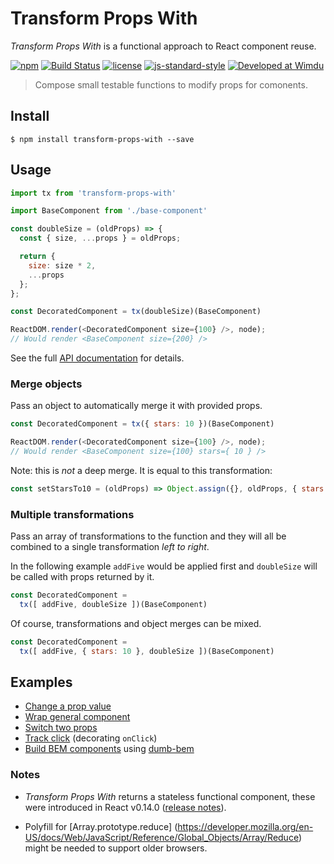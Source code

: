 # Transform Props With

*Transform Props With* is a functional approach to React component reuse.

[![npm](https://img.shields.io/npm/v/transform-props-with.svg?style=flat-square)](https://www.npmjs.com/package/transform-props-with)
[![Build Status](https://img.shields.io/badge/build-passed-brightgreen.svg?style=flat-square)](https://semaphoreci.com/robinpokorny/transform-props-with)
[![license](https://img.shields.io/npm/l/transform-props-with.svg?style=flat-square)](https://github.com/robinpokorny/transform-props-with/blob/master/LICENSE)
[![js-standard-style](https://img.shields.io/badge/code%20style-standard-lightgrey.svg?style=flat-square)](http://standardjs.com/)
[![Developed at Wimdu](https://img.shields.io/badge/developed%20at-Wimdu-orange.svg?style=flat-square)](http://tech.wimdu.com/)

> Compose small testable functions to modify props for comonents.

## Install

```shell
$ npm install transform-props-with --save
```

## Usage

```js
import tx from 'transform-props-with'

import BaseComponent from './base-component'

const doubleSize = (oldProps) => {
  const { size, ...props } = oldProps;

  return {
    size: size * 2,
    ...props
  };
};

const DecoratedComponent = tx(doubleSize)(BaseComponent)

ReactDOM.render(<DecoratedComponent size={100} />, node);
// Would render <BaseComponent size={200} />
```

See the full [API documentation](docs/api.md) for details.

### Merge objects

Pass an object to automatically merge it with provided props.

```js
const DecoratedComponent = tx({ stars: 10 })(BaseComponent)

ReactDOM.render(<DecoratedComponent size={100} />, node);
// Would render <BaseComponent size={100} stars={ 10 } />

```

Note: this is *not* a deep merge. It is equal to this transformation:

```js
const setStarsTo10 = (oldProps) => Object.assign({}, oldProps, { stars: 10 })
```

### Multiple transformations

Pass an array of transformations to the function and they will all be combined
to a single transformation *left to right*.

In the following example `addFive` would be applied first and `doubleSize`
will be called with props returned by it.

```js
const DecoratedComponent =
  tx([ addFive, doubleSize ])(BaseComponent)
```

Of course, transformations and object merges can be mixed.

```js
const DecoratedComponent =
  tx([ addFive, { stars: 10 }, doubleSize ])(BaseComponent)
```

## Examples

* [Change a prop value](examples/double-size.js)
* [Wrap general component](examples/wrap-general-component.js)
* [Switch two props](examples/switch-foo-bar.js)
* [Track click](examples/track-click.js) (decorating `onClick`)
* [Build BEM components](https://github.com/agudulin/dumb-bem#usage) using [dumb-bem](https://www.npmjs.com/package/dumb-bem)

### Notes

* *Transform Props With* returns a stateless functional component, these were introduced in
React v0.14.0 ([release notes](https://facebook.github.io/react/blog/2015/10/07/react-v0.14.html)).

* Polyfill for
[Array.prototype.reduce] (https://developer.mozilla.org/en-US/docs/Web/JavaScript/Reference/Global_Objects/Array/Reduce)
might be needed to support older browsers.
